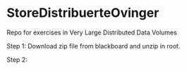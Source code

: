 # StoreDistribuerteOvinger
Repo for exercises in Very Large Distributed Data Volumes

Step 1:
Download zip file from blackboard and unzip in root.

Step 2:

